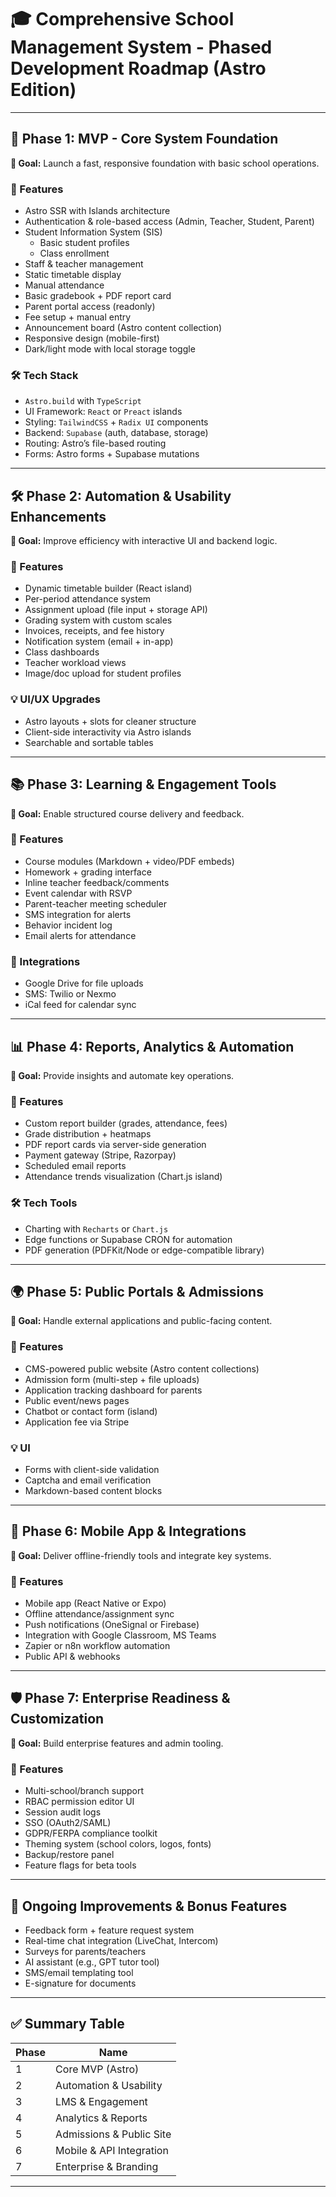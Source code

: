 # 🎓 Comprehensive School Management System - Phased Development Roadmap (Astro Edition)

---

## 🧱 Phase 1: MVP - Core System Foundation

**🎯 Goal:** Launch a fast, responsive foundation with basic school operations.

### 🔑 Features

- Astro SSR with Islands architecture
- Authentication & role-based access (Admin, Teacher, Student, Parent)
- Student Information System (SIS)
  - Basic student profiles
  - Class enrollment
- Staff & teacher management
- Static timetable display
- Manual attendance
- Basic gradebook + PDF report card
- Parent portal access (readonly)
- Fee setup + manual entry
- Announcement board (Astro content collection)
- Responsive design (mobile-first)
- Dark/light mode with local storage toggle

### 🛠 Tech Stack

- `Astro.build` with `TypeScript`
- UI Framework: `React` or `Preact` islands
- Styling: `TailwindCSS` + `Radix UI` components
- Backend: `Supabase` (auth, database, storage)
- Routing: Astro’s file-based routing
- Forms: Astro forms + Supabase mutations

---

## 🛠 Phase 2: Automation & Usability Enhancements

**🎯 Goal:** Improve efficiency with interactive UI and backend logic.

### 🔑 Features

- Dynamic timetable builder (React island)
- Per-period attendance system
- Assignment upload (file input + storage API)
- Grading system with custom scales
- Invoices, receipts, and fee history
- Notification system (email + in-app)
- Class dashboards
- Teacher workload views
- Image/doc upload for student profiles

### 💡 UI/UX Upgrades

- Astro layouts + slots for cleaner structure
- Client-side interactivity via Astro islands
- Searchable and sortable tables

---

## 📚 Phase 3: Learning & Engagement Tools

**🎯 Goal:** Enable structured course delivery and feedback.

### 🔑 Features

- Course modules (Markdown + video/PDF embeds)
- Homework + grading interface
- Inline teacher feedback/comments
- Event calendar with RSVP
- Parent-teacher meeting scheduler
- SMS integration for alerts
- Behavior incident log
- Email alerts for attendance

### 🔗 Integrations

- Google Drive for file uploads
- SMS: Twilio or Nexmo
- iCal feed for calendar sync

---

## 📊 Phase 4: Reports, Analytics & Automation

**🎯 Goal:** Provide insights and automate key operations.

### 🔑 Features

- Custom report builder (grades, attendance, fees)
- Grade distribution + heatmaps
- PDF report cards via server-side generation
- Payment gateway (Stripe, Razorpay)
- Scheduled email reports
- Attendance trends visualization (Chart.js island)

### 🛠 Tech Tools

- Charting with `Recharts` or `Chart.js`
- Edge functions or Supabase CRON for automation
- PDF generation (PDFKit/Node or edge-compatible library)

---

## 🌍 Phase 5: Public Portals & Admissions

**🎯 Goal:** Handle external applications and public-facing content.

### 🔑 Features

- CMS-powered public website (Astro content collections)
- Admission form (multi-step + file uploads)
- Application tracking dashboard for parents
- Public event/news pages
- Chatbot or contact form (island)
- Application fee via Stripe

### 💡 UI

- Forms with client-side validation
- Captcha and email verification
- Markdown-based content blocks

---

## 📱 Phase 6: Mobile App & Integrations

**🎯 Goal:** Deliver offline-friendly tools and integrate key systems.

### 🔑 Features

- Mobile app (React Native or Expo)
- Offline attendance/assignment sync
- Push notifications (OneSignal or Firebase)
- Integration with Google Classroom, MS Teams
- Zapier or n8n workflow automation
- Public API & webhooks

---

## 🛡 Phase 7: Enterprise Readiness & Customization

**🎯 Goal:** Build enterprise features and admin tooling.

### 🔑 Features

- Multi-school/branch support
- RBAC permission editor UI
- Session audit logs
- SSO (OAuth2/SAML)
- GDPR/FERPA compliance toolkit
- Theming system (school colors, logos, fonts)
- Backup/restore panel
- Feature flags for beta tools

---

## 🔄 Ongoing Improvements & Bonus Features

- Feedback form + feature request system
- Real-time chat integration (LiveChat, Intercom)
- Surveys for parents/teachers
- AI assistant (e.g., GPT tutor tool)
- SMS/email templating tool
- E-signature for documents

---

## ✅ Summary Table

| Phase | Name                           |
|-------|--------------------------------|
| 1     | Core MVP (Astro)               |
| 2     | Automation & Usability         |
| 3     | LMS & Engagement               |
| 4     | Analytics & Reports            |
| 5     | Admissions & Public Site       |
| 6     | Mobile & API Integration       |
| 7     | Enterprise & Branding          |

---
